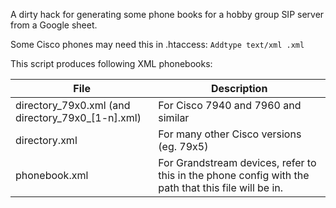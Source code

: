 A dirty hack for generating some phone books for a hobby group SIP server from a Google sheet.

Some Cisco phones may need this in .htaccess:
`Addtype text/xml .xml`

This script produces following XML phonebooks:

| File | Description |
| ---- | ----------- |
| directory_79x0.xml (and directory_79x0_[1-n].xml) | For Cisco 7940 and 7960 and similar |
| directory.xml | For many other Cisco versions (eg. 79x5) |
| phonebook.xml | For Grandstream devices, refer to this in the phone config with the path that this file will be in. |

